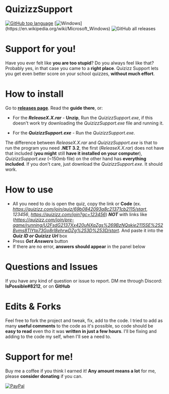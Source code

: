 
# QuizizzSupport
[![GitHub top language](https://img.shields.io/github/languages/top/AndyFilter/QuizizzSupport)](https://en.wikipedia.org/wiki/C_Sharp_(programming_language))  [![Windows](https://img.shields.io/badge/platform-Windows-0078d7.svg?)](https://en.wikipedia.org/wiki/Microsoft_Windows) ![GitHub all releases](https://img.shields.io/github/downloads/AndyFilter/QuizizzSupport/total)

# Support for you!
Have you ever felt like **you are too stupid**? Do you always feel like that? Probably yes, in that case you came to a **right place**. Quizizz Support lets you get even better score on your school quizzes, **without much effort**.

# How to install
Go to **[releases page](https://github.com/AndyFilter/QuizizzSupport/releases/latest)**. Read the **guide there**, or:

 - For the _**ReleaseX.X.rar**_ - **Unzip**, Run the _*QuizizzSupport.exe*_,  if this doesn't work try downloading the *QuizizzSupport.exe* file and running it.
  
 - For the _**QuizizzSupport.exe**_ - Run the _*QuizizzSupport.exe*_.

The difference between *ReleaseX.X.rar* and *QuizizzSupport.exe* is that to run the program you need **.NET 3.2**, the first (*ReleaseX.X.rar*) does not have that included (**you might** still **have it installed on your computer**), *QuizizzSupport.exe* (~150mb file) on the other hand has **everything included**. If you don't care, just download the *QuizizzSupport.exe*. It should work.
# How to use

 - All you need to do is open the quiz, copy the link or **Code** (ex. *https://quizizz.com/join/quiz/69b0842093a8c21371cb2115/start*, *123456*, *https://quizizz.com/join?gc=123456*) 
  ***NOT*** with links like (*https://quizizz.com/join/pre-game/running/U2FsdG2137Xx420uNXaZgs%269BzNQskie2115SE%252Bvms8TlYtp73Go8rI8ehrwDZg%253D%253D/start*. 
  And paste it into the ***Quiz ID or Quizizz Url*** box
 - Press ***Get Answers*** button
 - If there are no error, **answers should appear** in the panel below

# Questions and Issues
If you have any kind of question or issue to report. DM me through Discord: **IsPossible#8212**, or on **GitHub**


# Edits & Forks
Feel free to fork the project and tweak, fix, add to the code. I tried to add as many **useful comments** to the code as it's possible, so code should be **easy to read** even tho it was **written in just a few hours**.
I'll be fixing and adding to the code my self, when I'll see a need to.

# Support for me!
Buy me a coffee if you think I earned it! **Any amount means a lot** for me, please **consider donating** if you can.

[![PayPal](https://img.shields.io/badge/donate-PayPal-orange.svg?style=logo=PayPal)](https://www.paypal.me/MaciejGrzeda)
